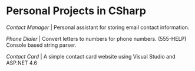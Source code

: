 # Personal Projects in CSharp

_Contact Manager_ | Personal assistant for storing email contact information.

_Phone Dialer_ | Convert letters to numbers for phone numbers. (555-HELP) Console based string parser.

_Contact Card_ | A simple contact card website using Visual Studio and ASP.NET 4.6
